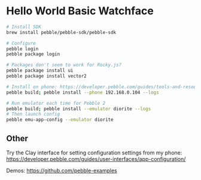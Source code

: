# Hello World Basic Watchface

```bash
# Install SDK
brew install pebble/pebble-sdk/pebble-sdk

# Configure
pebble login
pebble package login

# Packages don't seem to work for Rocky.js?
pebble package install ui
pebble package install vector2
```

```bash
# Install on phone: https://developer.pebble.com/guides/tools-and-resources/pebble-tool/
pebble build; pebble install --phone 192.168.0.104 --logs

# Run emulator each time for Pebble 2
pebble build; pebble install --emulator diorite --logs
# Then launch config
pebble emu-app-config --emulator diorite
```

## Other

Try the Clay interface for setting configuration settings from my phone: https://developer.pebble.com/guides/user-interfaces/app-configuration/

Demos: https://github.com/pebble-examples
